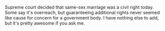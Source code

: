 Supreme court decided that same-sex marriage was a civil right today. Some say it's overreach, but guaranteeing additional rights never seemed like cause for concern for a government body. I have nothing else to add, but it's pretty awesome if you ask me.
